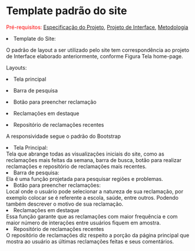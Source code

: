 # Template padrão do site

<span style="color:red">Pré-requisitos: <a href="2-Especificação do Projeto.md"> Especificação do Projeto</a></span>, <a href="3-Projeto de Interface.md"> Projeto de Interface</a>, <a href="4-Metodologia.md"> Metodologia</a>

<li>Template do Site:</li>
<p>O padrão de layout a ser utilizado pelo site tem correspondência ao projeto de Interface elaborado anteriormente, conforme Figura Tela home-page.</p>

<p>Layouts:</p>
   <p><li>Tela principal
   <p><li>Barra de pesquisa
   <p><li>Botão para preencher reclamação
   <p><li>Reclamações em destaque
   <p><li>Repositório de reclamações recentes </p></li>


A responsividade segue o padrão do Bootstrap 
<li>Tela Principal:</li>
Tela que abrange todas as visualizações iniciais do site, como as reclamações mais feitas da semana, barra de busca, botão para realizar reclamações e repositório de reclamações mais recentes. 

<li>Barra de pesquisa:</li>
Ela é uma função projetada para pesquisar regiões e problemas.

<li>Botão para preencher reclamações:</li>
Local onde o usuário pode selecionar a natureza de sua reclamação, por exemplo colocar se é referente a escola, saúde, entre outros. Podendo também descrever o motivo de sua reclamação.  

<li>Reclamações em destaque</li>
Essa função garante que as reclamações com maior frequência e com maior número de interações entre usuários fiquem em amostra.    

<li>Repositório de reclamações recentes</li>
O repositório de reclamações diz respeito a porção da página principal que mostra ao usuário as últimas reclamações feitas e seus comentários.
